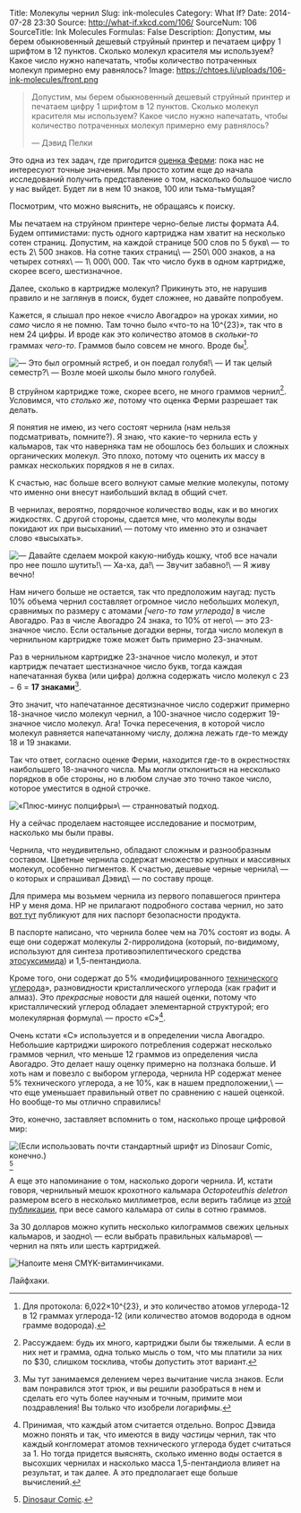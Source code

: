 Title: Молекулы чернил
Slug: ink-molecules
Category: What If?
Date: 2014-07-28 23:30
Source: http://what-if.xkcd.com/106/
SourceNum: 106
SourceTitle: Ink Molecules
Formulas: False
Description: Допустим, мы берем обыкновенный дешевый струйный принтер и печатаем цифру 1 шрифтом в 12 пунктов. Сколько молекул красителя мы используем? Какое число нужно напечатать, чтобы количество потраченных молекул примерно ему равнялось?
Image: https://chtoes.li/uploads/106-ink-molecules/front.png

> Допустим, мы берем обыкновенный дешевый струйный принтер и печатаем цифру 1 шрифтом в 12 пунктов. Сколько молекул красителя мы используем? Какое число нужно напечатать, чтобы количество потраченных молекул примерно ему равнялось?
>
> — Дэвид Пелки

Это одна из тех задач, где пригодится [оценка Ферми][1]: пока нас не интересуют точные значения. Мы просто хотим еще до начала исследований получить представление о том, насколько большое число у нас выйдет. Будет ли в нем 10 знаков, 100 или тьма-тьмущая?

Посмотрим, что можно выяснить, не обращаясь к поиску.

Мы печатаем на струйном принтере черно-белые листы формата А4. Будем оптимистами: пусть одного картриджа нам хватит на несколько сотен страниц. Допустим, на каждой странице 500 слов по 5 букв\ — то есть 2\ 500 знаков. На сотне таких страниц\ — 250\ 000 знаков, а на четырех сотнях\ — 1\ 000\ 000. Так что число букв в одном картридже, скорее всего, шестизначное.

Далее, сколько в картридже молекул? Прикинуть это, не нарушив правило и не заглянув в поиск, будет сложнее, но давайте попробуем.

Кажется, я слышал про некое «число Авогадро» на уроках химии, но _само_ число я не помню. Там точно было «что-то на 10^{23}», так что в нем 24 цифры. И вроде как это количество атомов в _скольки-то_ граммах _чего-то_. Граммов было совсем не много. Вроде бы[^1].

[^1]: Для протокола: 6,022×10^{23}, и это количество атомов углерода-12 в 12 граммах углерода-12 (или количество атомов водорода в одном грамме водорода).

![](/uploads/106-ink-molecules/attention_ru.png "— Это был огромный ястреб, и он поедал голубя!\ — И так целый семестр?\ — Возле моей школы было много голубей.")

В струйном картридже тоже, скорее всего, не много граммов чернил[^2]. Условимся, что _столько же_, потому что оценка Ферми разрешает так делать.

[^2]: Рассуждаем: будь их много, картриджи были бы тяжелыми. А если в них нет и грамма, одна только мысль о том, что мы платили за них по $30, слишком тосклива, чтобы допустить этот вариант.

Я понятия не имею, из чего состоят чернила (нам нельзя подсматривать, помните?). Я знаю, что какие-то чернила есть у кальмаров, так что наверняка там не обошлось без больших и сложных органических молекул. Это плохо, потому что оценить их массу в рамках нескольких порядков я не в силах.

К счастью, нас больше всего волнуют самые мелкие молекулы, потому что именно они внесут наибольший вклад в общий счет.

В чернилах, вероятно, порядочное количество воды, как и во многих жидкостях. С другой стороны, сдается мне, что молекулы воды покидают их при высыхании\ — потому что именно это и означает слово «высыхать».

![](/uploads/106-ink-molecules/drying_ru.png "— Давайте сделаем мокрой какую-нибудь кошку, чтоб все начали про нее пошло шутить!\ — Ха-ха, да!\ — Звучит забавно!\ — Я живу вечно!")

Нам ничего больше не остается, так что предположим наугад: пусть 10% объема чернил составляет огромное число небольших молекул, сравнимых по размеру с атомами _[чего-то там углерода]_ в числе Авогадро. Раз в числе Авогадро 24 знака, то 10% от него\ — это 23-значное число. Если остальные догадки верны, тогда число молекул в чернильном картридже тоже может быть примерно 23-значным.

Раз в чернильном картридже 23-значное число молекул, и этот картридж печатает шестизначное число букв, тогда каждая напечатанная буква (или цифра) должна содержать число молекул с 23 &minus; 6 = **17 знаками**[^3].

[^3]: Мы тут занимаемся делением через вычитание числа знаков. Если вам понравился этот трюк, и вы решили разобраться в нем и сделать его чуть более научным и точным, примите мои поздравления! Вы только что изобрели логарифмы.

Это значит, что напечатанное десятизначное число содержит примерно 18-значное число молекул чернил, а 100-значное число содержит 19-значное число молекул. Ага! Точка пересечения, в которой число молекул равняется напечатанному числу, должна лежать где-то между 18 и 19 знаками.

Так что ответ, согласно оценке Ферми, находится где-то в окрестностях наибольшего 18-значного числа. Мы могли отклониться на несколько порядков в обе стороны, но в любом случае это точно такое число, которое уместится в одной строчке.

![](/uploads/106-ink-molecules/number_ru.png "«Плюс-минус полцифры»\ — странноватый подход.")

Ну а сейчас проделаем настоящее исследование и посмотрим, насколько мы были правы.

Чернила, что неудивительно, обладают сложным и разнообразным составом. Цветные чернила содержат множество крупных и массивных молекул, особенно пигментов. К счастью, дешевые черные чернила\ — о которых и спрашивал Дэвид\ — по составу проще.

Для примера мы возьмем чернила из первого попавшегося принтера HP у меня дома. HP не прилагают подробного состава чернил, но зато [вот тут][2] публикуют для них паспорт безопасности продукта.

В паспорте написано, что чернила более чем на 70% состоят из воды. А еще они содержат молекулы 2-пирролидона (который, по-видимому, используют для синтеза противоэпилептического средства [этосуксимида][3]) и 1,5-пентандиола.

Кроме того, они содержат до 5% «модифицированного [технического углерода][4]», разновидности кристаллического углерода (как графит и алмаз). Это _прекрасные_ новости для нашей оценки, потому что кристаллический углерод обладает элементарной структурой; его молекулярная формула\ — просто «C»[^4].

[^4]: Принимая, что каждый атом считается отдельно. Вопрос Дэвида можно понять и так, что имеются в виду _частицы_ чернил, так что каждый конгломерат атомов технического углерода будет считаться за 1. Но тогда придется выяснять, сколько именно воды остается в высохших чернилах и насколько масса 1,5-пентандиола влияет на результат, и так далее. А это предполагает еще больше вычислений.

Очень кстати «C» используется и в определении числа Авогадро. Небольшие картриджи широкого потребления содержат несколько граммов чернил, что меньше 12 граммов из определения числа Авогадро. Это делает нашу оценку примерно на ползнака больше. И хоть нам и повезло с выбором углерода, чернила HP содержат менее 5% технического углерода, а не 10%, как в нашем предположении,\ — что еще уменьшает правильный ответ по сравнению с нашей оценкой. Но вообще-то мы отлично справились!

Это, конечно, заставляет вспомнить о том, насколько проще цифровой мир:

![](/uploads/106-ink-molecules/pixels_ru.png "(Если использовать почти стандартный шрифт из Dinosaur Comic, конечно.)")[^5]

[^5]: [Dinosaur Comic][5].

А еще это напоминание о том, насколько дороги чернила. И, кстати говоря, чернильный мешок крохотного кальмара _Octopoteuthis deletron_ размером всего в несколько миллиметров, если верить таблице из [этой публикации][6], при весе самого кальмара от силы в сотню граммов.

За 30 долларов можно купить несколько килограммов свежих цельных кальмаров, и заодно\ — если выбрать правильных кальмаров\ — чернил на пять или шесть картриджей.

![](/uploads/106-ink-molecules/squid_ru.png "Напоите меня CMYK-витаминчиками.")

Лайфхаки.

[1]: https://chtoes.li/paint-the-earth/

[2]: http://www.hp.com/hpinfo/globalcitizenship/environment/productdata/Countries/us/ij_b3b11series_us_eng_v28.pdf

[3]: https://ru.wikipedia.org/wiki/Этосуксимид

[4]: https://ru.wikipedia.org/wiki/Технический_углерод

[5]: http://www.qwantz.com/

[6]: http://gradworks.umi.com/3402685.pdf

